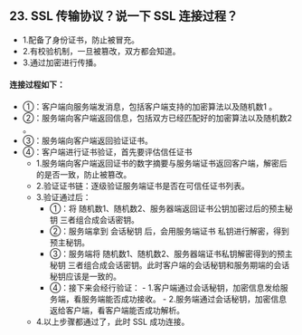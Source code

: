 ## 23. SSL 传输协议？说一下 SSL 连接过程？

* 1.配备了身份证书，防止被冒充。
* 2.有校验机制，一旦被篡改，双方都会知道。
* 3.通过加密进行传播。

#### 连接过程如下：
* ①：客户端向服务端发消息，包括客户端支持的加密算法以及随机数1 。
* ②：服务端向客户端返回信息，包括双方已经匹配好的加密算法以及随机数2 。
* ③：服务端向客户端返回验证证书。
* ④：客户端进行证书验证，首先要评估信任证书
    - 1.服务端向客户端返回证书的数字摘要与服务端证书返回客户端，解密后的是否一致，防止被篡改。
    - 2.验证证书链：逐级验证服务端证书是否在可信任证书列表。
    - 3.验证通过后：
        - ①：将 随机数1、随机数2、服务器端返回证书公钥加密过后的预主秘钥 三者组合成会话密钥。
        - ②：服务端拿到 会话秘钥 后，会用服务端证书 私钥进行解密，得到预主秘钥。
        - ③：服务端将 随机数1、随机数2、服务器端证书私钥解密得到的预主秘钥 三者组合成会话密钥。此时客户端的会话秘钥和服务期端的会话秘钥应该是一致的。
        - ④：接下来会经行验证：
              - 1.客户端通过会话秘钥，加密信息发给服务端，看服务端能否成功接收。
              - 2.服务端通过会话秘钥，加密信息返给客户端，看客户端能否成功解析。
   - 4.以上步骤都通过了，此时 SSL 成功连接。


